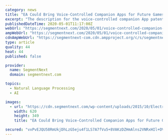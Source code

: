 ```yaml
---
category: news
title: "EA Could Bring Voice-Controlled Companion Apps for Future Games"
excerpt: "The description for the voice-controlled companion App patent filed by EA to the US Patent and Trademark Office offers a detailed view of what the application supposedly does. It reads: Using voice recognition,"
publishedDateTime: 2020-05-01T11:17:00Z
webUrl: "https://segmentnext.com/2020/05/01/voice-controlled-companion-apps/"
ampWebUrl: "https://segmentnext.com/2020/05/01/voice-controlled-companion-apps/amp/"
cdnAmpWebUrl: "https://segmentnext-com.cdn.ampproject.org/c/s/segmentnext.com/2020/05/01/voice-controlled-companion-apps/amp/"
type: article
quality: 44
heat: 44
published: false

provider:
  name: SegmentNext
  domain: segmentnext.com

topics:
  - Natural Language Processing
  - AI

images:
  - url: "https://cdn.segmentnext.com/wp-content/uploads/2015/10/Electronic-Arts-EA-e1510228596345.jpg"
    width: 620
    height: 349
    title: "EA Could Bring Voice-Controlled Companion Apps for Future Games"

secured: "vxPvEJQU58RmUkjDhLzG5eju4f1LS7A7fVu5+8VAKzDZHmAlns2VNRxHIl+OVNd6sFBRatlELJjJQag0yXtdhnLHXBkrjd/GTNoxE18AqIEHCyhqv+ZdaZSjhNGUPsb8Le3PpXmQWPPztd5aWYEZsfLwusedh7rWuqRldJ23viO9ikCqM0x+De+bSsGaGOKiT0z6xqmI3lTrWczpBiprkm/Iq549NgmYJH6O9Lvzkhwz4pZm/XwHFSts9MLXOKvqlHAEuqpqIPEnKD3dMGyU/l444iN+VKCdmChOCq2iyU93F0eGdn7XM0ZfoGNI0y3O+t63F0MKaU+mjOzQ0HSFd7uVa/1VAOwUzj0bCjHzI6+UF3Wn39js4ZuSrh2ZQXocUmd9JnHhypduJySJs6BXWKdq03BuVHrHoO0PS1jGQRcqN1TN4bNRj5N+KH1QdlGzqoCcYnOaTcBZJ9rnL5SOqkiJiQOwsm2UxzMXCjDESsg=;Nw+GJHpqAj3fjPZD9DdYog=="
---
```



